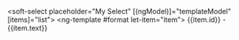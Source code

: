 <soft-select placeholder="My Select" [(ngModel)]="templateModel" [items]="list">
    <ng-template #format let-item="item">
        {{item.id}} - <span class="text-danger">{{item.text}}</span>
    </ng-template>
</soft-select>